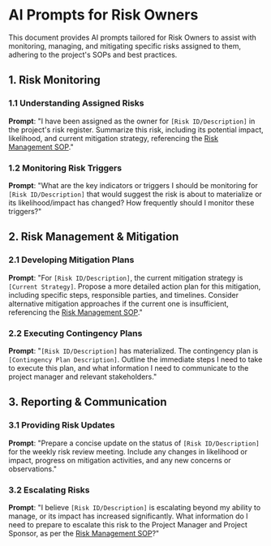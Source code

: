 # AI Prompts for Risk Owners

This document provides AI prompts tailored for Risk Owners to assist with monitoring, managing, and mitigating specific risks assigned to them, adhering to the project's SOPs and best practices.

## 1. Risk Monitoring

### 1.1 Understanding Assigned Risks

**Prompt**: "I have been assigned as the owner for `[Risk ID/Description]` in the project's risk register. Summarize this risk, including its potential impact, likelihood, and current mitigation strategy, referencing the [Risk Management SOP](../../docs/SOPs/risk_management_sop.md)."

### 1.2 Monitoring Risk Triggers

**Prompt**: "What are the key indicators or triggers I should be monitoring for `[Risk ID/Description]` that would suggest the risk is about to materialize or its likelihood/impact has changed? How frequently should I monitor these triggers?"

## 2. Risk Management & Mitigation

### 2.1 Developing Mitigation Plans

**Prompt**: "For `[Risk ID/Description]`, the current mitigation strategy is `[Current Strategy]`. Propose a more detailed action plan for this mitigation, including specific steps, responsible parties, and timelines. Consider alternative mitigation approaches if the current one is insufficient, referencing the [Risk Management SOP](../../docs/SOPs/risk_management_sop.md)."

### 2.2 Executing Contingency Plans

**Prompt**: "`[Risk ID/Description]` has materialized. The contingency plan is `[Contingency Plan Description]`. Outline the immediate steps I need to take to execute this plan, and what information I need to communicate to the project manager and relevant stakeholders."

## 3. Reporting & Communication

### 3.1 Providing Risk Updates

**Prompt**: "Prepare a concise update on the status of `[Risk ID/Description]` for the weekly risk review meeting. Include any changes in likelihood or impact, progress on mitigation activities, and any new concerns or observations."

### 3.2 Escalating Risks

**Prompt**: "I believe `[Risk ID/Description]` is escalating beyond my ability to manage, or its impact has increased significantly. What information do I need to prepare to escalate this risk to the Project Manager and Project Sponsor, as per the [Risk Management SOP](../../docs/SOPs/risk_management_sop.md)?"
